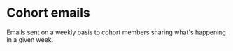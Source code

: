 # Cohort emails

Emails sent on a weekly basis to cohort members sharing what's happening in a given week. 
